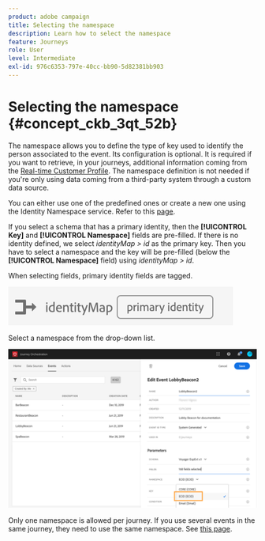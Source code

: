 ```yaml
---
product: adobe campaign
title: Selecting the namespace
description: Learn how to select the namespace
feature: Journeys
role: User
level: Intermediate
exl-id: 976c6353-797e-40cc-bb90-5d82381bb903
---
```

# Selecting the namespace {#concept_ckb_3qt_52b}

The namespace allows you to define the type of key used to identify the person associated to the event. Its configuration is optional. It is required if you want to retrieve, in your journeys, additional information coming from the [Real-time Customer Profile](https://experienceleague.adobe.com/docs/experience-platform/profile/home.html). The namespace definition is not needed if you're only using data coming from a third-party system through a custom data source.

You can either use one of the predefined ones or create a new one using the Identity Namespace service. Refer to this [page](https://experienceleague.adobe.com/docs/experience-platform/identity/home.html).

If you select a schema that has a primary identity, then the **[!UICONTROL Key]** and **[!UICONTROL Namespace]** fields are pre-filled. If there is no identity defined, we select _identityMap > id_ as the primary key. Then you have to select a namespace and the key will be pre-filled (below the **[!UICONTROL Namespace]** field) using _identityMap > id_.

When selecting fields, primary identity fields are tagged. 

![](../assets/primary-identity.png)


Select a namespace from the drop-down list.

![](../assets/journey17.png)

Only one namespace is allowed per journey. If you use several events in the same journey, they need to use the same namespace. See [this page](../building-journeys/journey.md).
